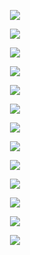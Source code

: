 <p align="center">
  <img src="https://github.com/Orthogonal-Research-Lab/Meta-brain-Models/blob/master/CGS/Representations/Shape%20Gradient/Slide1.PNG
"><BR>
</p>
<p align="center">
  <img src="https://github.com/Orthogonal-Research-Lab/Meta-brain-Models/blob/master/CGS/Representations/Shape%20Gradient/Slide2.PNG
"><BR>
</p>
<p align="center">
  <img src="https://github.com/Orthogonal-Research-Lab/Meta-brain-Models/blob/master/CGS/Representations/Shape%20Gradient/Slide3.PNG
"><BR>
</p>
<p align="center">
  <img src="https://github.com/Orthogonal-Research-Lab/Meta-brain-Models/blob/master/CGS/Representations/Shape%20Gradient/Slide4.PNG
"><BR>
</p>
<p align="center">
  <img src="https://github.com/Orthogonal-Research-Lab/Meta-brain-Models/blob/master/CGS/Representations/Shape%20Gradient/Slide5.PNG
"><BR>
</p>
<p align="center">
  <img src="https://github.com/Orthogonal-Research-Lab/Meta-brain-Models/blob/master/CGS/Representations/Shape%20Gradient/Slide6.PNG
"><BR>
</p>
<p align="center">
  <img src="https://github.com/Orthogonal-Research-Lab/Meta-brain-Models/blob/master/CGS/Representations/Shape%20Gradient/Slide7.PNG
"><BR>
</p>
<p align="center">
  <img src="https://github.com/Orthogonal-Research-Lab/Meta-brain-Models/blob/master/CGS/Representations/Shape%20Gradient/Slide8.PNG
"><BR>
</p>
<p align="center">
  <img src="https://github.com/Orthogonal-Research-Lab/Meta-brain-Models/blob/master/CGS/Representations/Shape%20Gradient/Slide9.PNG
"><BR>
</p>
<p align="center">
  <img src="https://github.com/Orthogonal-Research-Lab/Meta-brain-Models/blob/master/CGS/Representations/Shape%20Gradient/Slide10.PNG
"><BR>
</p>
<p align="center">
  <img src="https://github.com/Orthogonal-Research-Lab/Meta-brain-Models/blob/master/CGS/Representations/Shape%20Gradient/Slide11.PNG
"><BR>
</p>
<p align="center">
  <img src="https://github.com/Orthogonal-Research-Lab/Meta-brain-Models/blob/master/CGS/Representations/Shape%20Gradient/Slide12.PNG
"><BR>
</p>
<p align="center">
  <img src="https://github.com/Orthogonal-Research-Lab/Meta-brain-Models/blob/master/CGS/Representations/Shape%20Gradient/Slide13.PNG
"><BR>
</p>
